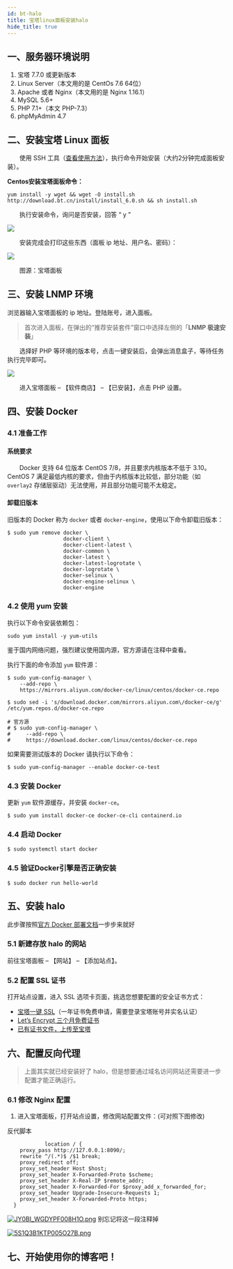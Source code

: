 ```yaml
---
id: bt-halo
title: 宝塔linux面板安装halo
hide_title: true
---
```


## 一、服务器环境说明

1. 宝塔 7.7.0 或更新版本
2. Linux Server（本文用的是 CentOs 7.6 64位）
3. Apache 或者 Nginx（本文用的是 Nginx 1.16.1）
4. MySQL 5.6+
5. PHP 7.1+（本文 PHP-7.3）
6. phpMyAdmin 4.7

## 二、安装宝塔 Linux 面板

  使用 SSH 工具（[查看使用方法](https://clotliu.com/archives/finalshell%E4%BD%BF%E7%94%A8%E6%95%99%E7%A8%8B)），执行命令开始安装（大约2分钟完成面板安装）。

**Centos安装宝塔面板命令：**

```
yum install -y wget && wget -O install.sh http://download.bt.cn/install/install_6.0.sh && sh install.sh
```


  执行安装命令，询问是否安装，回答 “ y ”

[](https://s1.ax1x.com/2020/10/15/0ThQjU.png)[![](https://s1.ax1x.com/2020/10/15/0ThQjU.png)](https://s1.ax1x.com/2020/10/15/0ThQjU.png)

  安装完成会打印这些东西（面板 ip 地址、用户名、密码）：

[](https://s1.ax1x.com/2020/10/15/0Th4KS.png)[![](https://s1.ax1x.com/2020/10/15/0Th4KS.png)](https://s1.ax1x.com/2020/10/15/0Th4KS.png)

  图源：宝塔面板

## 三、安装 LNMP 环境

浏览器输入宝塔面板的 ip 地址。登陆账号，进入面板。

> 首次进入面板，在弹出的“推荐安装套件”窗口中选择左侧的「**LNMP 极速安装**」

  选择好 PHP 等环境的版本号，点击一键安装后，会弹出消息盒子，等待任务执行完毕即可。

[](https://s1.ax1x.com/2020/10/15/0T4uad.png)[![](https://s1.ax1x.com/2020/10/15/0T4uad.png)](https://s1.ax1x.com/2020/10/15/0T4uad.png)

  进入宝塔面板 – 【软件商店】 – 【已安装】，点击 PHP 设置。

## 四、安装 Docker

### 4.1 准备工作

#### 系统要求

  Docker 支持 64 位版本 CentOS 7/8，并且要求内核版本不低于 3.10。 CentOS 7 满足最低内核的要求，但由于内核版本比较低，部分功能（如 `overlay2` 存储层驱动）无法使用，并且部分功能可能不太稳定。

#### 卸载旧版本

旧版本的 Docker 称为 `docker` 或者 `docker-engine`，使用以下命令卸载旧版本：

```
$ sudo yum remove docker \
                  docker-client \
                  docker-client-latest \
                  docker-common \
                  docker-latest \
                  docker-latest-logrotate \
                  docker-logrotate \
                  docker-selinux \
                  docker-engine-selinux \
                  docker-engine

```


### 4.2 使用 yum 安装

执行以下命令安装依赖包：

```
sudo yum install -y yum-utils
```

鉴于国内网络问题，强烈建议使用国内源，官方源请在注释中查看。

执行下面的命令添加 `yum` 软件源：

```
$ sudo yum-config-manager \
    --add-repo \
    https://mirrors.aliyun.com/docker-ce/linux/centos/docker-ce.repo

$ sudo sed -i 's/download.docker.com/mirrors.aliyun.com\/docker-ce/g' /etc/yum.repos.d/docker-ce.repo

# 官方源
# $ sudo yum-config-manager \
#     --add-repo \
#     https://download.docker.com/linux/centos/docker-ce.repo
```

如果需要测试版本的 Docker 请执行以下命令：

```
$ sudo yum-config-manager --enable docker-ce-test
```

### 4.3 安装 Docker

更新 `yum` 软件源缓存，并安装 `docker-ce`。

```
$ sudo yum install docker-ce docker-ce-cli containerd.io
```

### 4.4 启动 Docker

```
$ sudo systemctl start docker
```

### 4.5 验证Docker引擎是否正确安装

```
$ sudo docker run hello-world
```

## 五、安装 halo

此步骤按照[官方 Docker 部署文档](https://docs.halo.run/getting-started/install/docker)一步步来就好

### 5.1 新建存放 halo 的网站

前往宝塔面板 – 【网站】 – 【添加站点】。

### 5.2 配置 SSL 证书

打开站点设置，进入 SSL 选项卡页面，挑选您想要配置的安全证书方式：

* [宝塔一键 SSL](https://www.bt.cn/ssl)（一年证书免费申请，需要登录宝塔账号并实名认证）
* [Let’s Encrypt 三个月免费证书](https://blog.csdn.net/msllws/article/details/82255078)
* [已有证书文件，上传至宝塔](https://yq.aliyun.com/articles/705391)

## 六、配置反向代理

> 上面其实就已经安装好了 halo，但是想要通过域名访问网站还需要进一步配置才能正确运行。

### 6.1 修改 Nginx 配置

1. 进入宝塔面板，打开站点设置，修改网站配置文件：(可对照下图修改)

反代脚本
```
            location / {
    proxy_pass http://127.0.0.1:8090/;
    rewrite ^/(.*)$ /$1 break;
    proxy_redirect off;
    proxy_set_header Host $host;
    proxy_set_header X-Forwarded-Proto $scheme;
    proxy_set_header X-Real-IP $remote_addr;
    proxy_set_header X-Forwarded-For $proxy_add_x_forwarded_for;
    proxy_set_header Upgrade-Insecure-Requests 1;
    proxy_set_header X-Forwarded-Proto https;
  }
```

[![JY0BI_WGDYPF008H1O.png](https://cdn.lixingyong.com/2021/11/15/JY0BI_WGDYPF008H1O.png)](https://view.lixingyong.com/image/LBR1x)
别忘记将这一段注释掉

[![5S1Q3B1KTP005O27B.png](https://cdn.lixingyong.com/2021/11/15/5S1Q3B1KTP005O27B.png)](https://view.lixingyong.com/image/LBZMY)

## 七、开始使用你的博客吧！
